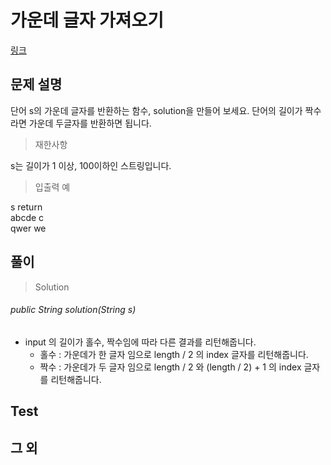 # 가운데 글자 가져오기
[링크](https://programmers.co.kr/learn/courses/30/lessons/12903)

## 문제 설명

단어 s의 가운데 글자를 반환하는 함수, solution을 만들어 보세요. 단어의 길이가 짝수라면 가운데 두글자를 반환하면 됩니다.

> 재한사항

s는 길이가 1 이상, 100이하인 스트링입니다.

> 입출력 예

s	return  
abcde	c  
qwer	we  

## 풀이
> Solution
###### public String solution(String s)
- input 의 길이가 홀수, 짝수임에 따라 다른 결과를 리턴해줍니다.
    - 홀수 : 가운데가 한 글자 임으로 length / 2 의 index 글자를 리턴해줍니다.
    - 짝수 : 가운데가 두 글자 임으로 length / 2 와 (length / 2) + 1 의 index 글자를 리턴해줍니다.
     
    
## Test    


## 그 외
